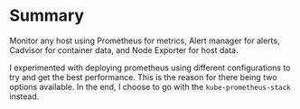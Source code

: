 # Summary

Monitor any host using Prometheus for metrics, Alert manager for alerts, Cadvisor for container data, and Node Exporter for host data.

I experimented with deploying prometheus using different configurations to try and get the best performance. This is the reason for there being two options available. In the end, I choose to go with the `kube-prometheus-stack` instead.
